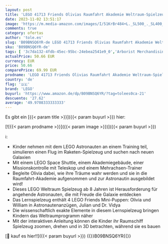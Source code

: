 ```yaml
---
layout: post
title: 'LEGO 41713 Friends Olivias Raumfahrt Akademie Weltraum-Spielzeug mit Raumschiff Space Shuttle und Astronauten-Figuren  Lernspielzeug ab 8 Jahre'
date: 2023-11-02 13:51:17
image: 'https://m.media-amazon.com/images/I/51KrBr484+L._SL500_._SL400_.jpg'
comments: true
category: ofertas
author: 'tole.es'
slug: 'B09BNSQ6YR-de LEGO 41713 Friends Olivias Raumfahrt Akademie Weltraum-...'
sku: 'B09BNSQ6YR-de'
tags: [ '3c7da132-4fdb-45ec-95bc-24ebea2541e9_0','Arborist Merchandising Root','Bauspielzeug & Konstruktionsspielzeug','Bauspielzeugsets','Custom Stores','LEGO','Self Service','Spielzeug','lego','🇩🇪', ]
actualPrice: 50.66 EUR
currency: EUR
price: 50.66
comparePrice: 69.99 EUR
prodname: 'LEGO 41713 Friends Olivias Raumfahrt Akademie Weltraum-Spielzeug mit Raumschiff Space Shuttle und Astronauten-Figuren  Lernspielzeug ab 8 Jahre'
country: 'de'
flag: '🇩🇪'
brand: 'LEGO'
buyurl: 'https://www.amazon.de/dp/B09BNSQ6YR/?tag=tolees0ca-21'
descuento: '27.62'
average: '49.9708333333333'
---
```


Es gibt ein [{{< param title >}}]({{< param buyurl >}}) hier:

[![{{< param prodname >}}]({{< param image >}})]({{< param buyurl >}})

ℹ️:

- Kinder nehmen mit dem LEGO Astronauten an einem Training teil, simulieren einen Flug im Raketen-Spielzeug und suchen nach neuen Galaxien
- Mit einem LEGO Space Shuttle, einem Akademiegebäude, einer Missionskontrolle mit Teleskop und einem Mehrachsen-Trainer
- Begleite Olivia dabei, wie ihre Träume wahr werden und sie in die Raumfahrt-Akademie aufgenommen und zur Astronautin ausgebildet wird!
- Dieses LEGO Weltraum Spielzeug ab 8 Jahren ist Herausforderung für angehende Astronauten, die mit Freude die Galaxie entdecken
- Das Lernspielzeug enthält 4 LEGO Friends Mini-Puppen: Olivia und William in Astronautenanzügen, Julian und Dr. Vidya
- Die wissenschaftlich exakte Elemente in diesem Lernspielzeug bringen Kindern das Weltraumprogramm näher
- Mit der interaktiven Anleitung können die Kinder ihr Raumschiff Spielzeug zoomen, drehen und in 3D betrachten, während sie es bauen

[🛒 kauf es hier!!]({{< param buyurl >}})
{{<world>}}B09BNSQ6YR{{</world>}}
